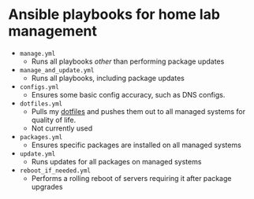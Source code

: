 # Ansible playbooks for home lab management

- `manage.yml`
  - Runs all playbooks *other* than performing package updates
- `manage_and_update.yml`
  - Runs all playbooks, including package updates
- `configs.yml`
  - Ensures some basic config accuracy, such as DNS configs. 
- `dotfiles.yml`
  - Pulls my [dotfiles](https://github.com/maclarel/dotfiles) and pushes them out to all managed systems for quality of life.
  - Not currently used
- `packages.yml`
  - Ensures specific packages are installed on all managed systems
- `update.yml`
  - Runs updates for all packages on managed systems
- `reboot_if_needed.yml`
  - Performs a rolling reboot of servers requiring it after package upgrades
